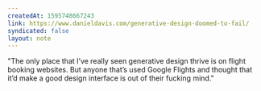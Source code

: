 ```yaml
---
createdAt: 1595748667243
link: https://www.danieldavis.com/generative-design-doomed-to-fail/
syndicated: false
layout: note
---
```


"The only place that I’ve really seen generative design thrive is on flight booking websites. But anyone that’s used Google Flights and thought that it’d make a good design interface is out of their fucking mind."
